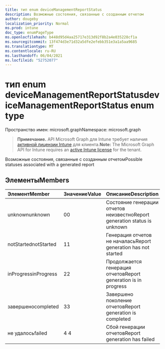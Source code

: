```yaml
---
title: тип enum deviceManagementReportStatus
description: Возможные состояния, связанные с созданным отчетом
author: dougeby
localization_priority: Normal
ms.prod: intune
doc_type: enumPageType
ms.openlocfilehash: b448d95d4aa25717e313d92f8b2a4e035228cf1a
ms.sourcegitcommit: 13f474d3e71d32a5dfe2efebb351e3a1a5aa9685
ms.translationtype: MT
ms.contentlocale: ru-RU
ms.lasthandoff: 06/04/2021
ms.locfileid: "52752077"
---
```

# <a name="devicemanagementreportstatus-enum-type"></a><span data-ttu-id="89960-103">тип enum deviceManagementReportStatus</span><span class="sxs-lookup"><span data-stu-id="89960-103">deviceManagementReportStatus enum type</span></span>

<span data-ttu-id="89960-104">Пространство имен: microsoft.graph</span><span class="sxs-lookup"><span data-stu-id="89960-104">Namespace: microsoft.graph</span></span>

> <span data-ttu-id="89960-105">**Примечание.** API Microsoft Graph для Intune требует наличия [активной лицензии Intune](https://go.microsoft.com/fwlink/?linkid=839381) для клиента.</span><span class="sxs-lookup"><span data-stu-id="89960-105">**Note:** The Microsoft Graph API for Intune requires an [active Intune license](https://go.microsoft.com/fwlink/?linkid=839381) for the tenant.</span></span>

<span data-ttu-id="89960-106">Возможные состояния, связанные с созданным отчетом</span><span class="sxs-lookup"><span data-stu-id="89960-106">Possible statuses associated with a generated report</span></span>

## <a name="members"></a><span data-ttu-id="89960-107">Элементы</span><span class="sxs-lookup"><span data-stu-id="89960-107">Members</span></span>
|<span data-ttu-id="89960-108">Элемент</span><span class="sxs-lookup"><span data-stu-id="89960-108">Member</span></span>|<span data-ttu-id="89960-109">Значение</span><span class="sxs-lookup"><span data-stu-id="89960-109">Value</span></span>|<span data-ttu-id="89960-110">Описание</span><span class="sxs-lookup"><span data-stu-id="89960-110">Description</span></span>|
|:---|:---|:---|
|<span data-ttu-id="89960-111">unknown</span><span class="sxs-lookup"><span data-stu-id="89960-111">unknown</span></span>|<span data-ttu-id="89960-112">0</span><span class="sxs-lookup"><span data-stu-id="89960-112">0</span></span>|<span data-ttu-id="89960-113">Состояние генерации отчетов неизвестно</span><span class="sxs-lookup"><span data-stu-id="89960-113">Report generation status is unknown</span></span>|
|<span data-ttu-id="89960-114">notStarted</span><span class="sxs-lookup"><span data-stu-id="89960-114">notStarted</span></span>|<span data-ttu-id="89960-115">1</span><span class="sxs-lookup"><span data-stu-id="89960-115">1</span></span>|<span data-ttu-id="89960-116">Генерация отчетов не началась</span><span class="sxs-lookup"><span data-stu-id="89960-116">Report generation has not started</span></span>|
|<span data-ttu-id="89960-117">inProgress</span><span class="sxs-lookup"><span data-stu-id="89960-117">inProgress</span></span>|<span data-ttu-id="89960-118">2</span><span class="sxs-lookup"><span data-stu-id="89960-118">2</span></span>|<span data-ttu-id="89960-119">Продолжается генерация отчетов</span><span class="sxs-lookup"><span data-stu-id="89960-119">Report generation is in progress</span></span>|
|<span data-ttu-id="89960-120">завершено</span><span class="sxs-lookup"><span data-stu-id="89960-120">completed</span></span>|<span data-ttu-id="89960-121">3</span><span class="sxs-lookup"><span data-stu-id="89960-121">3</span></span>|<span data-ttu-id="89960-122">Завершено поколение отчетов</span><span class="sxs-lookup"><span data-stu-id="89960-122">Report generation is completed</span></span>|
|<span data-ttu-id="89960-123">не удалось</span><span class="sxs-lookup"><span data-stu-id="89960-123">failed</span></span>|<span data-ttu-id="89960-124">4 </span><span class="sxs-lookup"><span data-stu-id="89960-124">4</span></span>|<span data-ttu-id="89960-125">Сбой генерации отчетов</span><span class="sxs-lookup"><span data-stu-id="89960-125">Report generation has failed</span></span>|





